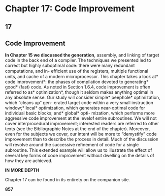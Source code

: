 # Chapter 17: Code Improvement

## **17**

## **Code Improvement**

**In Chapter 15 we discussed the generation,** assembly, and linking of target
code in the back end of a compiler. The techniques we presented led to correct
but highly suboptimal code: there were many redundant computations, and in-
efﬁcient use of the registers, multiple functional units, and cache of a modern
microprocessor. This chapter takes a look at* code improvement*: the phases of
compilation devoted to generating* good* (fast) code. As noted in Section 1.6.4,
code improvement is often referred to as* optimization*, though it seldom makes
anything optimal in any absolute sense.
Our study will consider simple* peephole* optimization, which “cleans up” gen-
erated target code within a very small instruction window;* local* optimization,
which generates near-optimal code for individual basic blocks; and* global* opti-
mization, which performs more aggressive code improvement at the levelof entire
subroutines. We will not cover interprocedural improvement; interested readers
are referred to other texts (see the Bibliographic Notes at the end of the chapter).
Moreover, even for the subjects we cover, our intent will be more to “demystify”
code improvement than to describe the process in detail. Much of the discussion
will revolve around the successive reﬁnement of code for a single subroutine. This
extended example will allow us to illustrate the effect of several key forms of code
improvement without dwelling on the details of how they are achieved.

**IN MORE DEPTH**

Chapter 17 can be found in its entirety on the companion site.

**857**

